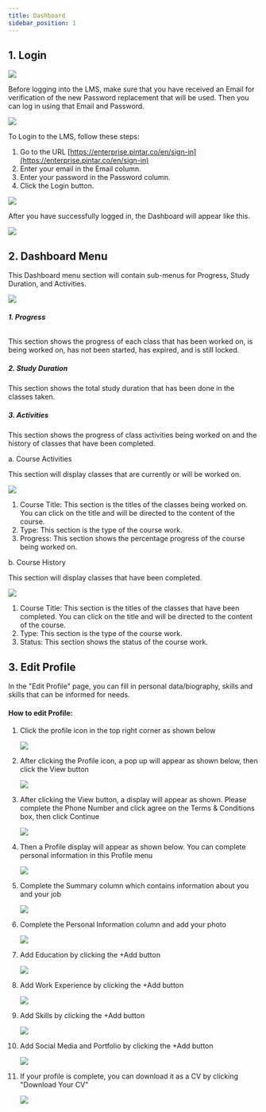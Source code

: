```yaml
---
title: Dashboard
sidebar_position: 1
---
```


## 1. Login

![](/img/Enterprise-LMS-Login_1.3.png)

Before logging into the LMS, make sure that you have received an Email for verification of the new Password replacement that will be used. Then you can log in using that Email and Password.

![](/img/Enterprise-LMS-Login_1.1.png)

To Login to the LMS, follow these steps:

1. Go to the URL [https://enterprise.pintar.co/en/sign-in](https://enterprise.pintar.co/en/sign-in)
2. Enter your email in the Email column.
3. Enter your password in the Password column.
4. Click the Login button.

![](/img/Enterprise-LMS-Login_1.2.png)

After you have successfully logged in, the Dashboard will appear like this.

![](/img/Enterprise-LMS-Login_1.4.png)

## 2. Dashboard Menu

This Dashboard menu section will contain sub-menus for Progress, Study Duration, and Activities.

![](/img/dashboard.jpg)

###### **1. Progress**

This section shows the progress of each class that has been worked on, is being worked on, has not been started, has expired, and is still locked.

##### **2. Study Duration**

This section shows the total study duration that has been done in the classes taken.

##### **3. Activities**

This section shows the progress of class activities being worked on and the history of classes that have been completed.

a. Course Activities

This section will display classes that are currently or will be worked on.

![](/img/Enterprise-LMS-Dashboard_1.2.png)

1. Course Title: This section is the titles of the classes being worked on. You can click on the title and will be directed to the content of the course.
2. Type: This section is the type of the course work.
3. Progress: This section shows the percentage progress of the course being worked on.

b. Course History

This section will display classes that have been completed.

![](/img/Enterprise-LMS-Dashboard_1.3.png)

1. Course Title: This section is the titles of the classes that have been completed. You can click on the title and will be directed to the content of the course.
2. Type: This section is the type of the course work.
3. Status: This section shows the status of the course work.

## 3. Edit Profile

In the "Edit Profile" page, you can fill in personal data/biography, skills and skills that can be informed for needs.

#### How to edit Profile:

1. Click the profile icon in the top right corner as shown below

   ![](/img/Enterprise-LMS-Edit-Profile_1.1.png)

2. After clicking the Profile icon, a pop up will appear as shown below, then click the View button

   ![](/img/Enterprise-LMS-Edit-Profile_1.2.png)

3. After clicking the View button, a display will appear as shown. Please complete the Phone Number and click agree on the Terms & Conditions box, then click Continue

   ![](/img/profile.jpg)

4. Then a Profile display will appear as shown below. You can complete personal information in this Profile menu

   ![](/img/profile-2.jpg)

5. Complete the Summary column which contains information about you and your job

   ![](/img/profile-3.jpg)

6. Complete the Personal Information column and add your photo

   ![](/img/profile-4.jpg)

7. Add Education by clicking the +Add button

   ![](/img/profile-5.jpg)

8. Add Work Experience by clicking the +Add button

   ![](/img/profile-6.jpg)

9. Add Skills by clicking the +Add button

   ![](/img/profile-7.jpg)

10. Add Social Media and Portfolio by clicking the +Add button

    ![](/img/profile-8.jpg)

11. If your profile is complete, you can download it as a CV by clicking "Download Your CV"

    ![](/img/profile-9.jpg)